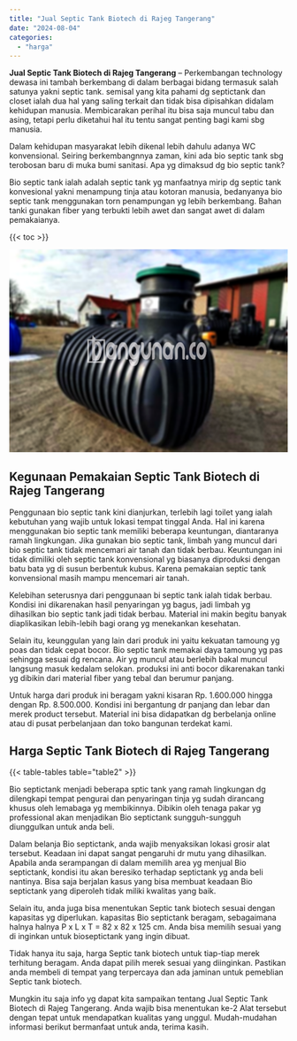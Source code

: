 ```yaml
---
title: "Jual Septic Tank Biotech di Rajeg Tangerang"
date: "2024-08-04"
categories: 
  - "harga"
---
```


**Jual Septic Tank Biotech di Rajeg Tangerang** – Perkembangan technology dewasa ini tambah berkembang di dalam berbagai bidang termasuk salah satunya yakni septic tank. semisal yang kita pahami dg septictank dan closet ialah dua hal yang saling terkait dan tidak bisa dipisahkan didalam kehidupan manusia. Membicarakan perihal itu bisa saja muncul tabu dan asing, tetapi perlu diketahui hal itu tentu sangat penting bagi kami sbg manusia.

Dalam kehidupan masyarakat lebih dikenal lebih dahulu adanya WC konvensional. Seiring berkembangnnya zaman, kini ada bio septic tank sbg terobosan baru di muka bumi sanitasi. Apa yg dimaksud dg bio septic tank?

Bio septic tank ialah adalah septic tank yg manfaatnya mirip dg septic tank konvesional yakni menampung tinja atau kotoran manusia, bedanyanya bio septic tank menggunakan torn penampungan yg lebih berkembang. Bahan tanki gunakan fiber yang terbukti lebih awet dan sangat awet di dalam pemakaianya.

{{< toc >}}

![Jual Septic Tank Biotech di Rajeg Tangerang](/images/jual-bio-septictank-18.png)

## Kegunaan Pemakaian Septic Tank Biotech di Rajeg Tangerang

Penggunaan bio septic tank kini dianjurkan, terlebih lagi toilet yang ialah kebutuhan yang wajib untuk lokasi tempat tinggal Anda. Hal ini karena menggunakan bio septic tank memiliki beberapa keuntungan, diantaranya ramah lingkungan. Jika gunakan bio septic tank, limbah yang muncul dari bio septic tank tidak mencemari air tanah dan tidak berbau. Keuntungan ini tidak dimiliki oleh septic tank konvensional yg biasanya diproduksi dengan batu bata yg di susun berbentuk kubus. Karena pemakaian septic tank konvensional masih mampu mencemari air tanah.

Kelebihan seterusnya dari penggunaan bi septic tank ialah tidak berbau. Kondisi ini dikarenakan hasil penyaringan yg bagus, jadi limbah yg dihasilkan bio septic tank jadi tidak berbau. Material ini makin begitu banyak diaplikasikan lebih-lebih bagi orang yg menekankan kesehatan.

Selain itu, keunggulan yang lain dari produk ini yaitu kekuatan tamoung yg poas dan tidak cepat bocor. Bio septic tank memakai daya tamoung yg pas sehingga sesuai dg rencana. Air yg muncul atau berlebih bakal muncul langsung masuk kedalam selokan. produksi ini anti bocor dikarenakan tanki yg dibikin dari material fiber yang tebal dan berumur panjang.

Untuk harga dari produk ini beragam yakni kisaran Rp. 1.600.000 hingga dengan Rp. 8.500.000. Kondisi ini bergantung dr panjang dan lebar dan merek product tersebut. Material ini bisa didapatkan dg berbelanja online atau di pusat perbelanjaan dan toko bangunan terdekat kami.

## Harga Septic Tank Biotech di Rajeg Tangerang

{{< table-tables table="table2" >}}

Bio septictank menjadi beberapa sptic tank yang ramah lingkungan dg dilengkapi tempat pengurai dan penyaringan tinja yg sudah dirancang khusus oleh lemabaga yg membikinnya. Dibikin oleh tenaga pakar yg professional akan menjadikan Bio septictank sungguh-sungguh diunggulkan untuk anda beli.

Dalam belanja Bio septictank, anda wajib menyaksikan lokasi grosir alat tersebut. Keadaan ini dapat sangat pengaruhi dr mutu yang dihasilkan. Apabila anda serampangan di dalam memilih area yg menjual Bio septictank, kondisi itu akan beresiko terhadap septictank yg anda beli nantinya. Bisa saja berjalan kasus yang bisa membuat keadaan Bio septictank yang diperoleh tidak miliki kwalitas yang baik.

Selain itu, anda juga bisa menentukan Septic tank biotech sesuai dengan kapasitas yg diperlukan. kapasitas Bio septictank beragam, sebagaimana halnya halnya P x L x T = 82 x 82 x 125 cm. Anda bisa memilih sesuai yang di inginkan untuk bioseptictank yang ingin dibuat.

Tidak hanya itu saja, harga Septic tank biotech untuk tiap-tiap merek terhitung beragam. Anda dapat pilih merek sesuai yang diinginkan. Pastikan anda membeli di tempat yang terpercaya dan ada jaminan untuk pemeblian Septic tank biotech.

Mungkin itu saja info yg dapat kita sampaikan tentang Jual Septic Tank Biotech di Rajeg Tangerang. Anda wajib bisa menentukan ke-2 Alat tersebut dengan tepat untuk mendapatkan kualitas yang unggul. Mudah-mudahan informasi berikut bermanfaat untuk anda, terima kasih.
